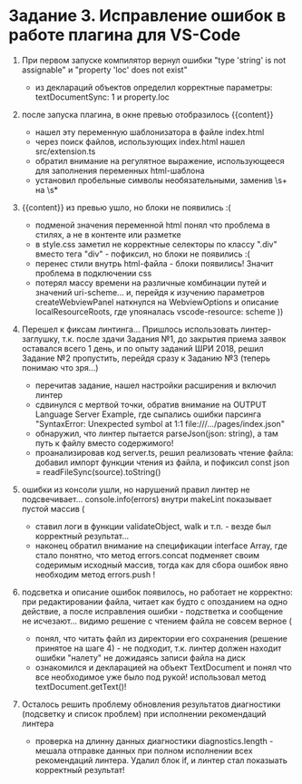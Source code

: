 # Задание 3. Исправление ошибок в работе плагина для VS-Code

1) При первом запуске компилятор вернул ошибки "type 'string' is not assignable" и "property 'loc' does not exist"
   - из деклараций объектов определил корректные параметры: textDocumentSync: 1 и property.loc

2) после запуска плагина, в окне превью отобразилось  {{content}}
   - нашел эту переменную шаблонизатора в файле index.html
   - через поиск файлов, использующих index.html нашел src/extension.ts
   - обратил внимание на регулятное выражение, использующееся для заполнения переменных html-шаблона
   - установил пробельные символы необязательными, заменив \s+ на \s*

3) {{content}} из превью ушло, но блоки не появились :(
   - подменой значения переменной html понял что проблема в стилях, а не в контенте или разметке
   - в style.css заметил не корректные селекторы по классу ".div" вместо тега "div" - пофиксил, но блоки не появились :(
   - перенес стили внутрь html-файла - блоки появились! Значит проблема в подключении css
   - потерял массу времени на различные комбинации путей и значений uri-sсheme... и, перейдя к изучению параметров createWebviewPanel наткнулся на WebviewOptions и описание localResourceRoots, где упояналась vscode-resource: scheme ))

4) Перешел к фиксам линтинга... Пришлось использовать линтер-заглушку, т.к. после здачи Задания №1, до закрытия приема заявок оставался всего 1 день, и по опыту заданий ШРИ 2018, решил Задание №2 пропустить, перейдя сразу к Заданию №3 (теперь понимаю что зря...)
   - перечитав задание, нашел настройки расширения и включил линтер
   - сдвинулся с мертвой точки, обратив внимание на OUTPUT Language Server Example, где сыпались ошибки парсинга "SyntaxError: Unexpected symbol <f> at 1:1 file:///.../pages/index.json"
   - обнаружил, что линтер пытается parseJson(json: string), а там путь к файлу вместо содержимого!
   - проанализировав код server.ts, решил реализовать чтение файла: добавил импорт функции чтения из файла, и пофиксил const json = readFileSync(source).toString()

5) ошибки из консоли ушли, но нарушений правил линтер не подсвечивает... console.info(errors) внутри makeLint показывает пустой массив (
   - ставил логи в функции validateObject, walk и т.п. - везде был корректный результат...
   - наконец обратил внимание на спецификации interface Array<T>, где стало понятно, что метод errors.concat подменяет своим содеримым исходный массив, тогда как для сбора ошибок явно необходим метод errors.push !

6) подсветка и описание ошибок появилось, но работает не корректно: при редактировании файла, читает как будто с опозданием на одно действие, а после исправления ошибки - подстветка и сообщение не исчезают... видимо решение с чтением файла не совсем верное (
   - понял, что читать файл из директории его сохранения (решение принятое на шаге 4) - не подходит, т.к. линтер должен находит ошибки "налету" не дожидаясь записи файла на диск
   - ознакомился и декларацией на объект TextDocument и понял что все необходимое уже было под рукой! использовал метод textDocument.getText()!

7) Осталось решить проблему обновления результатов диагностики (подсветку и список проблем) при исполнении рекомендаций линтера
   - проверка на длинну данных диагностики diagnostics.length - мешала отправке данных при полном исполнении всех рекомендаций линтера. Удалил блок if, и линтер стал показыать корректный результат!
